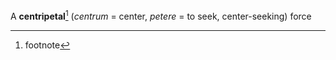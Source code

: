 A **centripetal**[^ety] (_centrum_ = center, _petere_ = to seek, center-seeking) force

[^ety]: footnote